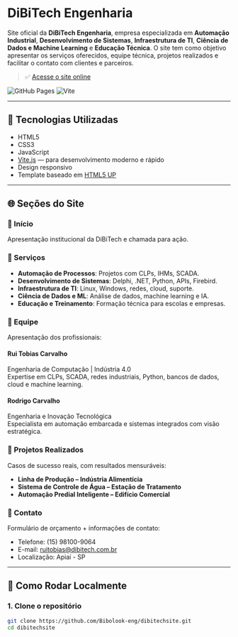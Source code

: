 # DiBiTech Engenharia

Site oficial da **DiBiTech Engenharia**, empresa especializada em **Automação Industrial**, **Desenvolvimento de Sistemas**, **Infraestrutura de TI**, **Ciência de Dados e Machine Learning** e **Educação Técnica**. O site tem como objetivo apresentar os serviços oferecidos, equipe técnica, projetos realizados e facilitar o contato com clientes e parceiros.

> ✅ [Acesse o site online](https://www.dibitech.com.br)

![GitHub Pages](https://img.shields.io/badge/Site-Online-brightgreen?style=flat-square&logo=github)
![Vite](https://img.shields.io/badge/Vite.js-Framework-blueviolet?style=flat-square&logo=vite&logoColor=white)

---

## 🚀 Tecnologias Utilizadas

- HTML5
- CSS3
- JavaScript
- [Vite.js](https://vitejs.dev) — para desenvolvimento moderno e rápido
- Design responsivo
- Template baseado em [HTML5 UP](https://html5up.net)

---

## 🌐 Seções do Site

### 🔹 Início
Apresentação institucional da DiBiTech e chamada para ação.

### 🔹 Serviços
- **Automação de Processos**: Projetos com CLPs, IHMs, SCADA.
- **Desenvolvimento de Sistemas**: Delphi, .NET, Python, APIs, Firebird.
- **Infraestrutura de TI**: Linux, Windows, redes, cloud, suporte.
- **Ciência de Dados e ML**: Análise de dados, machine learning e IA.
- **Educação e Treinamento**: Formação técnica para escolas e empresas.

### 🔹 Equipe
Apresentação dos profissionais:

#### Rui Tobias Carvalho
Engenharia de Computação | Indústria 4.0  
Expertise em CLPs, SCADA, redes industriais, Python, bancos de dados, cloud e machine learning.

#### Rodrigo Carvalho
Engenharia e Inovação Tecnológica  
Especialista em automação embarcada e sistemas integrados com visão estratégica.

### 🔹 Projetos Realizados
Casos de sucesso reais, com resultados mensuráveis:
- **Linha de Produção – Indústria Alimentícia**  
- **Sistema de Controle de Água – Estação de Tratamento**
- **Automação Predial Inteligente – Edifício Comercial**

### 🔹 Contato
Formulário de orçamento + informações de contato:
- Telefone: (15) 98100-9064
- E-mail: ruitobias@dibitech.com.br
- Localização: Apiaí - SP

---

## 🧪 Como Rodar Localmente

### 1. Clone o repositório

```bash
git clone https://github.com/Bibolook-eng/dibitechsite.git
cd dibitechsite
